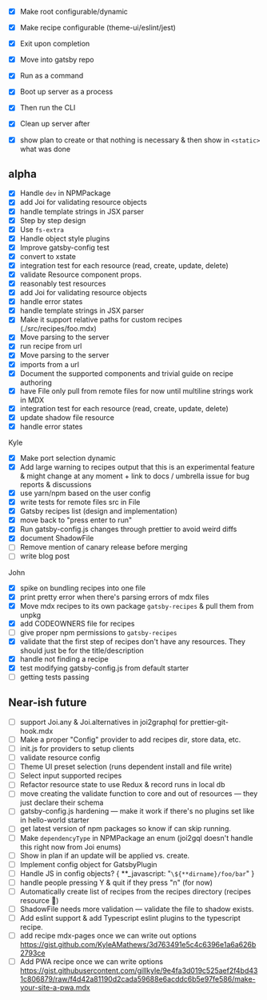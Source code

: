 - [x] Make root configurable/dynamic
- [x] Make recipe configurable (theme-ui/eslint/jest)
- [x] Exit upon completion

- [x] Move into gatsby repo
- [x] Run as a command
- [x] Boot up server as a process
- [x] Then run the CLI
- [x] Clean up server after
- [x] show plan to create or that nothing is necessary & then show in `<static>` what was done

## alpha

- [x] Handle `dev` in NPMPackage
- [x] add Joi for validating resource objects
- [x] handle template strings in JSX parser
- [x] Step by step design
- [x] Use `fs-extra`
- [x] Handle object style plugins
- [x] Improve gatsby-config test
- [x] convert to xstate
- [x] integration test for each resource (read, create, update, delete)
- [x] validate Resource component props.
- [x] reasonably test resources
- [x] add Joi for validating resource objects
- [x] handle error states
- [x] handle template strings in JSX parser
- [x] Make it support relative paths for custom recipes (./src/recipes/foo.mdx)
- [x] Move parsing to the server
- [x] run recipe from url
- [x] Move parsing to the server
- [x] imports from a url
- [x] Document the supported components and trivial guide on recipe authoring
- [x] have File only pull from remote files for now until multiline strings work in MDX
- [x] integration test for each resource (read, create, update, delete)
- [x] update shadow file resource
- [x] handle error states

Kyle

- [x] Make port selection dynamic
- [x] Add large warning to recipes output that this is an experimental feature & might change at any moment + link to docs / umbrella issue for bug reports & discussions
- [x] use yarn/npm based on the user config
- [x] write tests for remote files src in File
- [x] Gatsby recipes list (design and implementation)
- [x] move back to "press enter to run"
- [x] Run gatsby-config.js changes through prettier to avoid weird diffs
- [x] document ShadowFile
- [ ] Remove mention of canary release before merging
- [ ] write blog post

John

- [x] spike on bundling recipes into one file
- [x] print pretty error when there's parsing errors of mdx files
- [x] Move mdx recipes to its own package `gatsby-recipes` & pull them from unpkg
- [x] add CODEOWNERS file for recipes
- [ ] give proper npm permissions to `gatsby-recipes`
- [x] validate that the first step of recipes don't have any resources. They should just be for the title/description
- [x] handle not finding a recipe
- [x] test modifying gatsby-config.js from default starter
- [ ] getting tests passing

## Near-ish future

- [ ] support Joi.any & Joi.alternatives in joi2graphql for prettier-git-hook.mdx
- [ ] Make a proper "Config" provider to add recipes dir, store data, etc.
- [ ] init.js for providers to setup clients
- [ ] validate resource config
- [ ] Theme UI preset selection (runs dependent install and file write)
- [ ] Select input supported recipes
- [ ] Refactor resource state to use Redux & record runs in local db
- [ ] move creating the validate function to core and out of resources — they just declare their schema
- [ ] gatsby-config.js hardening — make it work if there's no plugins set like in hello-world starter
- [ ] get latest version of npm packages so know if can skip running.
- [ ] Make `dependencyType` in NPMPackage an enum (joi2gql doesn't handle this right now from Joi enums)
- [ ] Show in plan if an update will be applied vs. create.
- [ ] Implement config object for GatsbyPlugin
- [ ] Handle JS in config objects? { **\_javascript: "`\${**dirname}/foo/bar`" }
- [ ] handle people pressing Y & quit if they press "n" (for now)
- [ ] Automatically create list of recipes from the recipes directory (recipes resource 🤔)
- [ ] ShadowFile needs more validation — validate the file to shadow exists.
- [ ] Add eslint support & add Typescript eslint plugins to the typescript recipe.
- [ ] add recipe mdx-pages once we can write out options https://gist.github.com/KyleAMathews/3d763491e5c4c6396e1a6a626b2793ce
- [ ] Add PWA recipe once we can write options https://gist.githubusercontent.com/gillkyle/9e4fa3d019c525aef2f4bd431c806879/raw/f4d42a81190d2cada59688e6acddc6b5e97fe586/make-your-site-a-pwa.mdx
